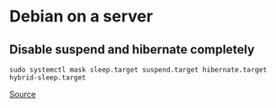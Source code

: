 # Debian on a server

## Disable suspend and hibernate completely

```
sudo systemctl mask sleep.target suspend.target hibernate.target hybrid-sleep.target
```

[Source](https://wiki.debian.org/Suspend#Disable_suspend_and_hibernation)
